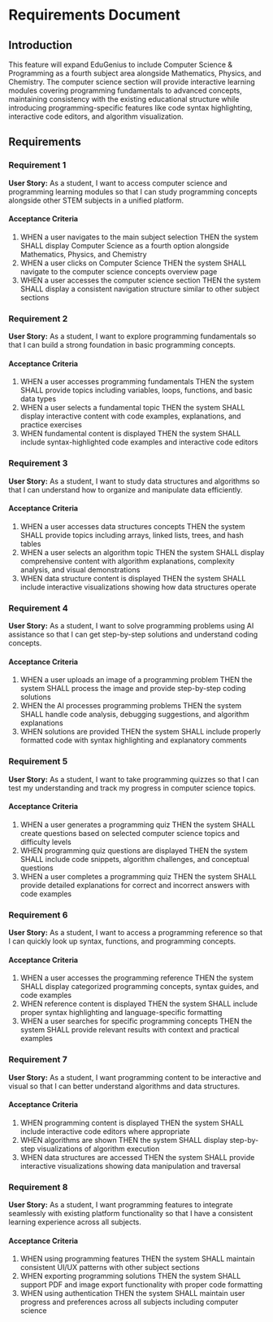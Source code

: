 # Requirements Document

## Introduction

This feature will expand EduGenius to include Computer Science & Programming as a fourth subject area alongside Mathematics, Physics, and Chemistry. The computer science section will provide interactive learning modules covering programming fundamentals to advanced concepts, maintaining consistency with the existing educational structure while introducing programming-specific features like code syntax highlighting, interactive code editors, and algorithm visualization.

## Requirements

### Requirement 1

**User Story:** As a student, I want to access computer science and programming learning modules so that I can study programming concepts alongside other STEM subjects in a unified platform.

#### Acceptance Criteria

1. WHEN a user navigates to the main subject selection THEN the system SHALL display Computer Science as a fourth option alongside Mathematics, Physics, and Chemistry
2. WHEN a user clicks on Computer Science THEN the system SHALL navigate to the computer science concepts overview page
3. WHEN a user accesses the computer science section THEN the system SHALL display a consistent navigation structure similar to other subject sections

### Requirement 2

**User Story:** As a student, I want to explore programming fundamentals so that I can build a strong foundation in basic programming concepts.

#### Acceptance Criteria

1. WHEN a user accesses programming fundamentals THEN the system SHALL provide topics including variables, loops, functions, and basic data types
2. WHEN a user selects a fundamental topic THEN the system SHALL display interactive content with code examples, explanations, and practice exercises
3. WHEN fundamental content is displayed THEN the system SHALL include syntax-highlighted code examples and interactive code editors

### Requirement 3

**User Story:** As a student, I want to study data structures and algorithms so that I can understand how to organize and manipulate data efficiently.

#### Acceptance Criteria

1. WHEN a user accesses data structures concepts THEN the system SHALL provide topics including arrays, linked lists, trees, and hash tables
2. WHEN a user selects an algorithm topic THEN the system SHALL display comprehensive content with algorithm explanations, complexity analysis, and visual demonstrations
3. WHEN data structure content is displayed THEN the system SHALL include interactive visualizations showing how data structures operate

### Requirement 4

**User Story:** As a student, I want to solve programming problems using AI assistance so that I can get step-by-step solutions and understand coding concepts.

#### Acceptance Criteria

1. WHEN a user uploads an image of a programming problem THEN the system SHALL process the image and provide step-by-step coding solutions
2. WHEN the AI processes programming problems THEN the system SHALL handle code analysis, debugging suggestions, and algorithm explanations
3. WHEN solutions are provided THEN the system SHALL include properly formatted code with syntax highlighting and explanatory comments

### Requirement 5

**User Story:** As a student, I want to take programming quizzes so that I can test my understanding and track my progress in computer science topics.

#### Acceptance Criteria

1. WHEN a user generates a programming quiz THEN the system SHALL create questions based on selected computer science topics and difficulty levels
2. WHEN programming quiz questions are displayed THEN the system SHALL include code snippets, algorithm challenges, and conceptual questions
3. WHEN a user completes a programming quiz THEN the system SHALL provide detailed explanations for correct and incorrect answers with code examples

### Requirement 6

**User Story:** As a student, I want to access a programming reference so that I can quickly look up syntax, functions, and programming concepts.

#### Acceptance Criteria

1. WHEN a user accesses the programming reference THEN the system SHALL display categorized programming concepts, syntax guides, and code examples
2. WHEN reference content is displayed THEN the system SHALL include proper syntax highlighting and language-specific formatting
3. WHEN a user searches for specific programming concepts THEN the system SHALL provide relevant results with context and practical examples

### Requirement 7

**User Story:** As a student, I want programming content to be interactive and visual so that I can better understand algorithms and data structures.

#### Acceptance Criteria

1. WHEN programming content is displayed THEN the system SHALL include interactive code editors where appropriate
2. WHEN algorithms are shown THEN the system SHALL display step-by-step visualizations of algorithm execution
3. WHEN data structures are accessed THEN the system SHALL provide interactive visualizations showing data manipulation and traversal

### Requirement 8

**User Story:** As a student, I want programming features to integrate seamlessly with existing platform functionality so that I have a consistent learning experience across all subjects.

#### Acceptance Criteria

1. WHEN using programming features THEN the system SHALL maintain consistent UI/UX patterns with other subject sections
2. WHEN exporting programming solutions THEN the system SHALL support PDF and image export functionality with proper code formatting
3. WHEN using authentication THEN the system SHALL maintain user progress and preferences across all subjects including computer science